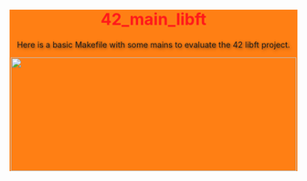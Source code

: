 <div align="center" style="background-color: #ff7f14">
<h1 style="color: #ff1a1a">42_main_libft</h1>
  
<span style="color: #white; text-shadow: 2px 2px 5px rgba(0, 0, 0, 0.5);">Here is a basic Makefile with some
mains to evaluate the 42 libft project.</span>

<img src="https://img.freepik.com/vector-gratis/diseno-papel-tapiz-feliz-halloween_52683-44541.jpg?t=st=1731269465~exp=1731273065~hmac=3e11eba69c67de4cf2a12138a764337f928b58db9c687d8b83102eb6f8d855da&w=1380" width="500" height="200"></img>
</div>

